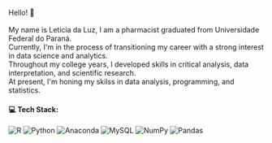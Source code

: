 Hello! 👋
<br><br>My name is Leticia da Luz, I am a pharmacist graduated from Universidade Federal do Paraná.<br>Currently, I'm in the process of transitioning my career with a strong interest in data science and analytics. <br>Throughout my college years, I developed skills in critical analysis, data interpretation, and scientific research.<br>At present, I'm honing my skilss in data analysis, programming, and statistics. 


#### 💻 Tech Stack:
![R](https://img.shields.io/badge/r-%23276DC3.svg?style=for-the-badge&logo=r&logoColor=white) ![Python](https://img.shields.io/badge/python-3670A0?style=for-the-badge&logo=python&logoColor=ffdd54) ![Anaconda](https://img.shields.io/badge/Anaconda-%2344A833.svg?style=for-the-badge&logo=anaconda&logoColor=white) ![MySQL](https://img.shields.io/badge/mysql-%2300f.svg?style=for-the-badge&logo=mysql&logoColor=white) ![NumPy](https://img.shields.io/badge/numpy-%23013243.svg?style=for-the-badge&logo=numpy&logoColor=white) ![Pandas](https://img.shields.io/badge/pandas-%23150458.svg?style=for-the-badge&logo=pandas&logoColor=white)

